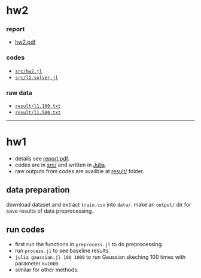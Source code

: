 # hw2

### report
* [hw2.pdf](hw2.pdf)

### codes
* [``src/hw2.jl``](src/hw2.jl)
* [``src/l1.solver.jl``](src/l1.solver.jl)

### raw data
* [``result/l1.100.txt``](result/l1.100.txt)
* [``result/l1.500.txt``](result/l1.500.txt)

----

# hw1

* details see [report.pdf](report.pdf).
* codes are in [src/](src/) and written in [Julia](http://julialang.org/).
* raw outputs from codes are availble at [result/](result/) folder.

## data preparation

download dataset and extract ``train.csv`` into ``data/``.
make an ``output/`` dir for save results of data preprocessing.

## run codes

* first run the functions in ``preprocess.jl`` to do preprocessing.
* run ``process.jl`` to see baseline results.
* ``julia gaussian.jl 100 1000`` to run Gaussian skeching 100 times with parameter ``k=1000``.
* similar for other methods.
